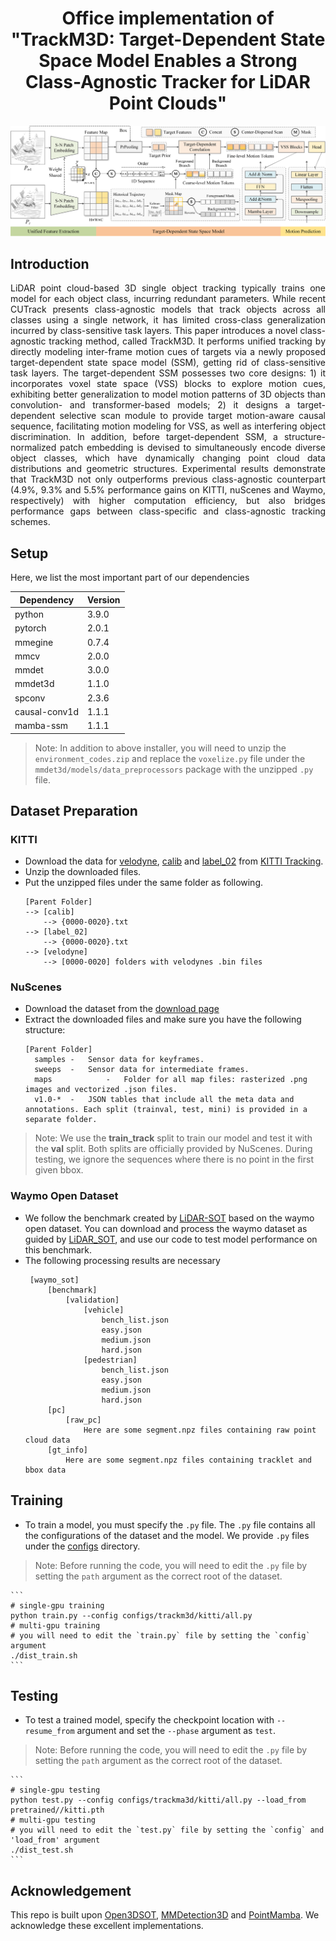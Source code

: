 
<h1 align="center">Office implementation of "TrackM3D: Target-Dependent State Space Model Enables a Strong Class-Agnostic Tracker for LiDAR Point Clouds" </h1>
<img src="docs/trackm3d.png">

## Introduction

<p align="justify">LiDAR point cloud-based 3D single object tracking typically trains one model for each object class, incurring redundant parameters. 
While recent CUTrack presents class-agnostic models that track objects across all classes using a single network, it has limited cross-class generalization incurred by class-sensitive task layers. 
This paper introduces a novel class-agnostic tracking method, called TrackM3D. It performs unified tracking by directly modeling inter-frame motion cues of targets via a newly proposed target-dependent state space model (SSM), getting rid of class-sensitive task layers.
The target-dependent SSM possesses two core designs: 1) it incorporates voxel state space (VSS) blocks to explore motion cues, exhibiting better generalization to model motion patterns of 3D objects than convolution- and transformer-based models; 2) it designs a target-dependent selective scan module to provide target motion-aware causal sequence, facilitating motion modeling for VSS, as well as interfering object discrimination. 
In addition, before target-dependent SSM, a structure-normalized patch embedding is devised to simultaneously encode diverse object classes, which have dynamically changing point cloud data distributions and geometric structures.
Experimental results demonstrate that TrackM3D not only outperforms previous class-agnostic counterpart (4.9%, 9.3% and 5.5% performance gains on KITTI, nuScenes and Waymo, respectively) with higher computation efficiency, but also bridges performance gaps between class-specific and class-agnostic tracking schemes. 


## Setup

Here, we list the most important part of our dependencies

|Dependency|Version|
|---|---|
|python|3.9.0|
|pytorch|2.0.1|
|mmegine|0.7.4|
|mmcv|2.0.0|
|mmdet|3.0.0|
|mmdet3d|1.1.0|
|spconv|2.3.6|
|causal-conv1d|1.1.1|
|mamba-ssm|1.1.1|

>Note: In addition to above installer, you will need to unzip the `environment_codes.zip` and replace the `voxelize.py` file under the `mmdet3d/models/data_preprocessors` package with the unzipped `.py` file.

## Dataset Preparation

### KITTI

+ Download the data for [velodyne](http://www.cvlibs.net/download.php?file=data_tracking_velodyne.zip), [calib](http://www.cvlibs.net/download.php?file=data_tracking_calib.zip) and [label_02](http://www.cvlibs.net/download.php?file=data_tracking_label_2.zip) from [KITTI Tracking](http://www.cvlibs.net/datasets/kitti/eval_tracking.php).
+ Unzip the downloaded files.
+ Put the unzipped files under the same folder as following.
  ```
  [Parent Folder]
  --> [calib]
      --> {0000-0020}.txt
  --> [label_02]
      --> {0000-0020}.txt
  --> [velodyne]
      --> [0000-0020] folders with velodynes .bin files
  ```

### NuScenes

+ Download the dataset from the [download page](https://www.nuscenes.org/download)
+ Extract the downloaded files and make sure you have the following structure:
  ```
  [Parent Folder]
    samples	-	Sensor data for keyframes.
    sweeps	-	Sensor data for intermediate frames.
    maps	        -	Folder for all map files: rasterized .png images and vectorized .json files.
    v1.0-*	-	JSON tables that include all the meta data and annotations. Each split (trainval, test, mini) is provided in a separate folder.
  ```
>Note: We use the **train_track** split to train our model and test it with the **val** split. Both splits are officially provided by NuScenes. During testing, we ignore the sequences where there is no point in the first given bbox.


### Waymo Open Dataset

+ We follow the benchmark created by [LiDAR-SOT](https://github.com/TuSimple/LiDAR_SOT) based on the waymo open dataset. You can download and process the waymo dataset as guided by [LiDAR_SOT](https://github.com/TuSimple/LiDAR_SOT), and use our code to test model performance on this benchmark.
+ The following processing results are necessary
   ```
    [waymo_sot]
        [benchmark]
            [validation]
                [vehicle]
                    bench_list.json
                    easy.json
                    medium.json
                    hard.json
                [pedestrian]
                    bench_list.json
                    easy.json
                    medium.json
                    hard.json
        [pc]
            [raw_pc]
                Here are some segment.npz files containing raw point cloud data
        [gt_info]
            Here are some segment.npz files containing tracklet and bbox data 
    ```

## Training

+ To train a model, you must specify the `.py` file. The `.py` file contains all the configurations of the dataset and the model. We provide `.py` files under the [configs](./configs) directory. 

>Note: Before running the code, you will need to edit the `.py` file by setting the `path` argument as the correct root of the dataset.

    ```
    # single-gpu training
    python train.py --config configs/trackm3d/kitti/all.py
    # multi-gpu training
    # you will need to edit the `train.py` file by setting the `config` argument
    ./dist_train.sh
    ```

## Testing

+ To test a trained model, specify the checkpoint location with `--resume_from` argument and set the `--phase` argument as `test`.

>Note: Before running the code, you will need to edit the `.py` file by setting the `path` argument as the correct root of the dataset.

    ```
    # single-gpu testing
    python test.py --config configs/trackma3d/kitti/all.py --load_from pretrained//kitti.pth
    # multi-gpu testing
    # you will need to edit the `test.py` file by setting the `config` and 'load_from' argument
    ./dist_test.sh
    ```
## Acknowledgement
This repo is built upon [Open3DSOT](https://github.com/Ghostish/Open3DSOT), [MMDetection3D](https://github.com/open-mmlab/mmdetection3d) and [PointMamba](https://github.com/LMD0311/PointMamba/). We acknowledge these excellent implementations.
